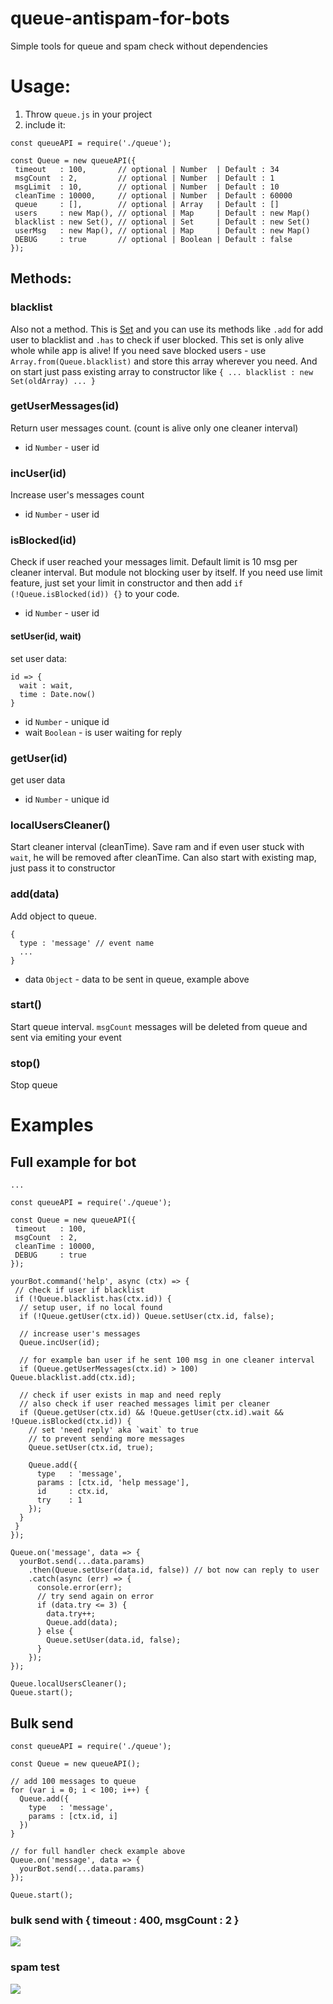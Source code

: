 # queue-antispam-for-bots
Simple tools for queue and spam check without dependencies

# Usage:
1. Throw `queue.js` in your project
2. include it:
```
const queueAPI = require('./queue');

const Queue = new queueAPI({
 timeout   : 100,       // optional | Number  | Default : 34
 msgCount  : 2,         // optional | Number  | Default : 1
 msgLimit  : 10,        // optional | Number  | Default : 10
 cleanTime : 10000,     // optional | Number  | Default : 60000
 queue     : [],        // optional | Array   | Default : []
 users     : new Map(), // optional | Map     | Default : new Map()
 blacklist : new Set(), // optional | Set     | Default : new Set()
 userMsg   : new Map(), // optional | Map     | Default : new Map()
 DEBUG     : true       // optional | Boolean | Default : false
});
```

## Methods:

### blacklist

Also not a method. This is [Set](https://developer.mozilla.org/ru/docs/Web/JavaScript/Reference/Global_Objects/Set) and you can use its methods like `.add` for add user to blacklist and `.has` to check if user blocked. This set is only alive whole while app is alive! If you need save blocked users - use `Array.from(Queue.blacklist)` and store this array wherever you need. And on start just pass existing array to constructor like `{ ... blacklist : new Set(oldArray) ... }`

### getUserMessages(id)

Return user messages count. (count is alive only one cleaner interval)

- id `Number` - user id

### incUser(id)

Increase user's messages count

- id `Number` - user id

### isBlocked(id)

Check if user reached your messages limit. Default limit is 10 msg per cleaner interval. But module not blocking user by itself. If you need use limit feature, just set your limit in constructor and then add `if (!Queue.isBlocked(id)) {}` to your code.

- id `Number` - user id

#### setUser(id, wait)

set user data:
```
id => {
  wait : wait,
  time : Date.now()
}
```

- id   `Number`  - unique id
- wait `Boolean` - is user waiting for reply

### getUser(id)

get user data

- id   `Number`  - unique id

### localUsersCleaner()

Start cleaner interval (cleanTime). Save ram and if even user stuck with `wait`, he will be removed after cleanTime.
Can also start with existing map, just pass it to constructor

### add(data)

Add object to queue.

```
{
  type : 'message' // event name
  ...
}
```
- data `Object` - data to be sent in queue, example above

### start()

Start queue interval. `msgCount` messages will be deleted from queue and sent via emiting your event

### stop()

Stop queue

# Examples

## Full example for bot
```
...

const queueAPI = require('./queue');

const Queue = new queueAPI({
 timeout   : 100,
 msgCount  : 2,
 cleanTime : 10000,
 DEBUG     : true
});

yourBot.command('help', async (ctx) => {
 // check if user if blacklist
 if (!Queue.blacklist.has(ctx.id)) {
  // setup user, if no local found
  if (!Queue.getUser(ctx.id)) Queue.setUser(ctx.id, false);

  // increase user's messages
  Queue.incUser(id);

  // for example ban user if he sent 100 msg in one cleaner interval
  if (Queue.getUserMessages(ctx.id) > 100) Queue.blacklist.add(ctx.id);

  // check if user exists in map and need reply
  // also check if user reached messages limit per cleaner
  if (Queue.getUser(ctx.id) && !Queue.getUser(ctx.id).wait && !Queue.isBlocked(ctx.id)) {
    // set 'need reply' aka `wait` to true
    // to prevent sending more messages
    Queue.setUser(ctx.id, true);

    Queue.add({
      type   : 'message',
      params : [ctx.id, 'help message'],
      id     : ctx.id,
      try    : 1
    });
  }
 }
});

Queue.on('message', data => {
  yourBot.send(...data.params)
    .then(Queue.setUser(data.id, false)) // bot now can reply to user
    .catch(async (err) => {
      console.error(err);
      // try send again on error
      if (data.try <= 3) {
        data.try++;
        Queue.add(data);
      } else {
        Queue.setUser(data.id, false);
      }
    });
});

Queue.localUsersCleaner();
Queue.start();
```

## Bulk send
```
const queueAPI = require('./queue');

const Queue = new queueAPI();

// add 100 messages to queue
for (var i = 0; i < 100; i++) {
  Queue.add({
    type   : 'message',
    params : [ctx.id, i]
  })
}

// for full handler check example above
Queue.on('message', data => {
  yourBot.send(...data.params)
});

Queue.start();
```

### bulk send with { timeout : 400, msgCount : 2 }
![](https://media.giphy.com/media/cnX5TzXRpxVhM14YpX/giphy.gif)

### spam test
![](https://media.giphy.com/media/W4iDep0iNEq8sdjhCa/giphy.gif)
